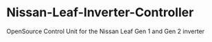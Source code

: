 # Nissan-Leaf-Inverter-Controller
OpenSource Control Unit for the Nissan Leaf Gen 1 and Gen 2 inverter

